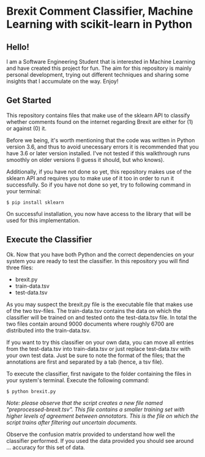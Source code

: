 # Brexit Comment Classifier, Machine Learning with scikit-learn in Python
## Hello!

I am a Software Engineering Student that is interested in Machine Learning and have created this project for fun. The aim for this repository is mainly personal development, trying out different techniques and sharing some insights that I accumulate on the way. Enjoy!

## Get Started

This repository contains files that make use of the sklearn API to classify whether comments found on the internet regarding Brexit are either for (1) or against (0) it.

Before we being, it's worth mentioning that the code was written in Python version 3.6, and thus to avoid unecessary errors it is recommended that you have 3.6 or later version installed. I've not tested if this walkthrough runs smoothly on older versions (I guess it should, but who knows).

Additionally, if you have not done so yet, this repository makes use of the sklearn API and requires you to make use of it too in order to run it successfully. So if you have not done so yet, try to following command in your terminal:
```
$ pip install sklearn
```
On successful installation, you now have access to the library that will be used for this implementation.

## Execute the Classifier
Ok. Now that you have both Python and the correct dependencies on your system you are ready to test the classifier. In this repository you will find three files:

- brexit.py
- train-data.tsv
- test-data.tsv

As you may suspect the brexit.py file is the executable file that makes use of the two tsv-files. The train-data.tsv contains the data on which the classifier will be trained on and tested onto the test-data.tsv file. In total the two files contain around 9000 documents where roughly 6700 are distributed into the train-data.tsv. 

If you want to try this classifier on your own data, you can move all entries from the test-data.tsv into train-data.tsv or just replace test-data.tsv with your own test data. Just be sure to note the format of the files; that the annotations are first and separated by a tab (hence, a tsv file).

To execute the classifier, first navigate to the folder containing the files in your system's terminal. Execute the following command:
```
$ python brexit.py
```
*Note: please observe that the script creates a new file named "preprocessed-brexit.tsv". This file contains a smaller training set with higher levels of agreement between annotators. This is the file on which the script trains after filtering out uncertain documents.*

Observe the confusion matrix provided to understand how well the classifier performed. If you used the data provided you should see around ... accuracy for this set of data.